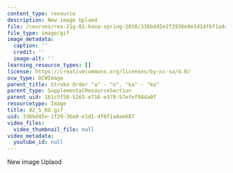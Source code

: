 ```yaml
---
content_type: resource
description: New image Uplaod
file: /courses/res-21g-01-kana-spring-2010/336bd45e1f2936e8e1d14f6f1a4ae687_02_5_KO.gif
file_type: image/gif
image_metadata:
  caption: ''
  credit: ''
  image-alt: ''
learning_resource_types: []
license: https://creativecommons.org/licenses/by-nc-sa/4.0/
ocw_type: OCWImage
parent_title: Stroke Order "a" - "o", "ka" - "ko"
parent_type: SupplementalResourceSection
parent_uid: 1b1c5f50-5265-e716-e378-57efef944a0f
resourcetype: Image
title: 02_5_KO.gif
uid: 336bd45e-1f29-36e8-e1d1-4f6f1a4ae687
video_files:
  video_thumbnail_file: null
video_metadata:
  youtube_id: null
---
```

New image Uplaod